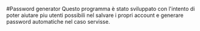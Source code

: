#Password generator
Questo programma è stato sviluppato con l'intento di poter aiutare piu utenti possibili nel salvare i propri account e generare password automatiche nel caso servisse.

